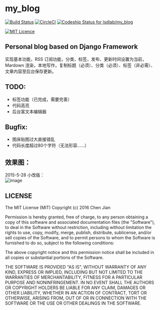 # my_blog    

[![Build Status](https://travis-ci.org/lsdlab/my_blog.svg?branch=master)](https://travis-ci.org/lsdlab/my_blog)    [![CircleCI](https://circleci.com/gh/lsdlab/my_blog.svg?style=svg)](https://circleci.com/gh/lsdlab/my_blog)    [ ![Codeship Status for lsdlab/my_blog](https://codeship.com/projects/cee5f0f0-45e2-0134-884c-0aad117e5610/status?branch=master)](https://codeship.com/projects/168732)

[![MIT Licence](https://badges.frapsoft.com/os/mit/mit.svg?v=103)](https://opensource.org/licenses/mit-license.php)

## Personal blog based on Django Framework
实现基本功能，RSS 订阅功能，分类，标签，发布、更新时间设置为当前，Mardown 渲染，本地写作，复制标题（必须）、分类（必须）、标签（非必需）、文章内容至后台保存更新。

## TODO:
 * 标签功能（已完成，需要完善）
 * 代码高亮
 * 后台富文本编辑器
 
## Bugfix:
* 图床贴图过大直接错乱
*  代码长度超过80个字符（无法形容……）
 
## 效果图：
2015-5-28 小改版：    
 ![image](http://o81quvr4u.bkt.clouddn.com/django-blog.png)


## LICENSE

The MIT License (MIT)
Copyright (c) 2016 Chen Jian

Permission is hereby granted, free of charge, to any person obtaining a copy
of this software and associated documentation files (the "Software"), to deal
in the Software without restriction, including without limitation the rights
to use, copy, modify, merge, publish, distribute, sublicense, and/or sell
copies of the Software, and to permit persons to whom the Software is
furnished to do so, subject to the following conditions:

The above copyright notice and this permission notice shall be included in all
copies or substantial portions of the Software.

THE SOFTWARE IS PROVIDED "AS IS", WITHOUT WARRANTY OF ANY KIND,
EXPRESS OR IMPLIED, INCLUDING BUT NOT LIMITED TO THE WARRANTIES OF
MERCHANTABILITY, FITNESS FOR A PARTICULAR PURPOSE AND NONINFRINGEMENT.
IN NO EVENT SHALL THE AUTHORS OR COPYRIGHT HOLDERS BE LIABLE FOR ANY CLAIM,
DAMAGES OR OTHER LIABILITY, WHETHER IN AN ACTION OF CONTRACT, TORT OR
OTHERWISE, ARISING FROM, OUT OF OR IN CONNECTION WITH THE SOFTWARE OR THE USE
OR OTHER DEALINGS IN THE SOFTWARE.


